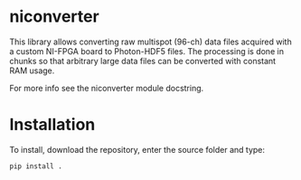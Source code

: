 # niconverter

This library allows converting raw multispot (96-ch) data files acquired with a custom NI-FPGA
board to Photon-HDF5 files. The processing is done in chunks so that
arbitrary large data files can be converted with constant RAM usage.

For more info see the niconverter module docstring.

# Installation

To install, download the repository, enter the source folder and type:

`pip install .`
